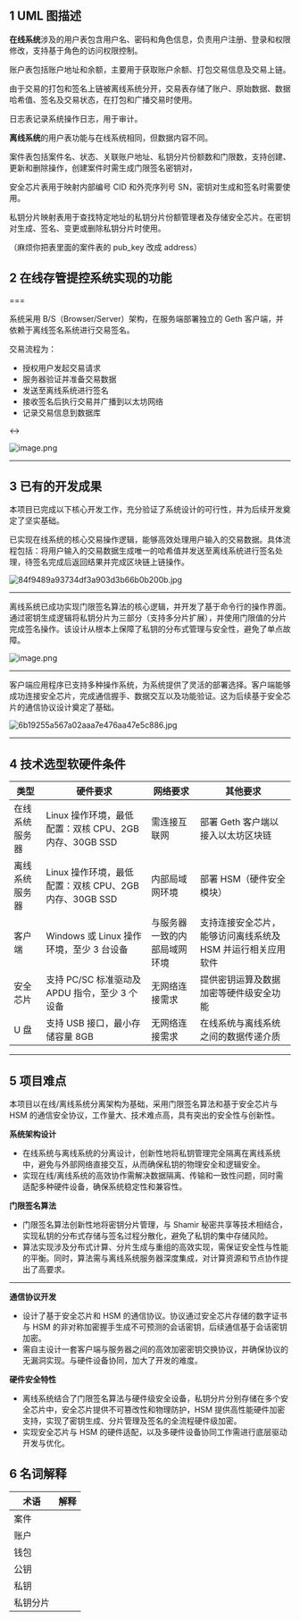 ## 1 UML 图描述

**在线系统**涉及的用户表包含用户名、密码和角色信息，负责用户注册、登录和权限修改，支持基于角色的访问权限控制。

账户表包括账户地址和余额，主要用于获取账户余额、打包交易信息及交易上链。

由于交易的打包和签名上链被离线系统分开，交易表存储了账户、原始数据、数据哈希值、签名及交易状态，在打包和广播交易时使用。

日志表记录系统操作日志，用于审计。

**离线系统**的用户表功能与在线系统相同，但数据内容不同。

案件表包括案件名、状态、关联账户地址、私钥分片份额数和门限数，支持创建、更新和删除操作，创建案件时需生成门限签名密钥对，

安全芯片表用于映射内部编号 CID 和外壳序列号 SN，密钥对生成和签名时需要使用。

私钥分片映射表用于查找特定地址的私钥分片份额管理者及存储安全芯片。在密钥对生成、签名、变更或删除私钥分片时使用。

（麻烦你把表里面的案件表的 pub_key 改成 address）

## 2 在线存管提控系统实现的功能

===

系统采用 B/S（Browser/Server）架构，在服务端部署独立的 Geth 客户端，并依赖于离线签名系统进行交易签名。

交易流程为：

- 授权用户发起交易请求
- 服务器验证并准备交易数据
- 发送至离线系统进行签名
- 接收签名后执行交易并广播到以太坊网络
- 记录交易信息到数据库

<->

![image.png](https://ceyewan.oss-cn-beijing.aliyuncs.com/typora/20250116114334.png)

---
## 3 已有的开发成果

本项目已完成以下核心开发工作，充分验证了系统设计的可行性，并为后续开发奠定了坚实基础。

已实现在线系统的核心交易操作逻辑，能够高效处理用户输入的交易数据。具体流程包括：将用户输入的交易数据生成唯一的哈希值并发送至离线系统进行签名处理，待签名完成后返回结果并完成区块链上链操作。

![84f9489a93734df3a903d3b66b0b200b.jpg](https://ceyewan.oss-cn-beijing.aliyuncs.com/typora/84f9489a93734df3a903d3b66b0b200b.jpg)

---

离线系统已成功实现门限签名算法的核心逻辑，并开发了基于命令行的操作界面。通过密钥生成逻辑将私钥分片为三部分（支持多分片扩展），并使用门限值的分片完成签名操作。该设计从根本上保障了私钥的分布式管理与安全性，避免了单点故障。

![image.png](https://ceyewan.oss-cn-beijing.aliyuncs.com/typora/20250116104219.png)

---

客户端应用程序已支持多种操作系统，为系统提供了灵活的部署选择。客户端能够成功连接安全芯片，完成通信握手、数据交互以及功能验证。这为后续基于安全芯片的通信协议设计奠定了基础。

![6b19255a567a02aaa7e476aa47e5c886.jpg](https://ceyewan.oss-cn-beijing.aliyuncs.com/typora/6b19255a567a02aaa7e476aa47e5c886.jpg)

---
## 4 技术选型软硬件条件

| 类型      | 硬件要求                                   | 网络要求           | 其他要求                             |
| ------- | -------------------------------------- | -------------- | -------------------------------- |
| 在线系统服务器 | Linux 操作环境，最低配置：双核 CPU、2GB 内存、30GB SSD | 需连接互联网         | 部署 Geth 客户端以接入以太坊区块链             |
| 离线系统服务器 | Linux 操作环境，最低配置：双核 CPU、2GB 内存、30GB SSD | 内部局域网环境        | 部署 HSM（硬件安全模块）                   |
| 客户端     | Windows 或 Linux 操作环境，至少 3 台设备          | 与服务器一致的内部局域网环境 | 支持连接安全芯片，能够访问离线系统及 HSM 并运行相关应用软件 |
| 安全芯片    | 支持 PC/SC 标准驱动及 APDU 指令，至少 3 个设备        | 无网络连接需求        | 提供密钥运算及数据加密等硬件级安全功能              |
| U 盘     | 支持 USB 接口，最小存储容量 8GB                   | 无网络连接需求        | 在线系统与离线系统之间的数据传递介质               |

---
## 5 项目难点

本项目以在线/离线系统分离架构为基础，采用门限签名算法和基于安全芯片与 HSM 的通信安全协议，工作量大、技术难点高，具有突出的安全性与创新性。

**系统架构设计**

- 在线系统与离线系统的分离设计，创新性地将私钥管理完全隔离在离线系统中，避免与外部网络直接交互，从而确保私钥的物理安全和逻辑安全。
- 实现在线/离线系统的高效协作需解决数据隔离、传输和一致性问题，同时需适配多种硬件设备，确保系统稳定性和兼容性。

**门限签名算法**

- 门限签名算法创新性地将密钥分片管理，与 Shamir 秘密共享等技术相结合，实现私钥的分布式存储与签名过程分散化，避免了私钥的集中存储风险。
- 算法实现涉及分布式计算、分片生成与重组的高效实现，需保证安全性与性能的平衡。同时，算法需与离线系统服务器深度集成，对计算资源和节点协作提出了高要求。
---
**通信协议开发**

- 设计了基于安全芯片和 HSM 的通信协议。协议通过安全芯片存储的数字证书与 HSM 的非对称加密握手生成不可预测的会话密钥，后续通信基于会话密钥加密。
- 需自主设计一套客户端与服务器之间的高效加密密钥交换协议，并确保协议的无漏洞实现。与硬件设备协同，加大了开发的难度。

**硬件安全特性**

- 离线系统结合了门限签名算法与硬件级安全设备，私钥分片分别存储在多个安全芯片中，安全芯片提供不可篡改性和物理防护，HSM 提供高性能硬件加密支持，实现了密钥生成、分片管理及签名的全流程硬件级加密。
- 实现安全芯片与 HSM 的硬件适配，以及多硬件设备协同工作需进行底层驱动开发与优化。

## 6 名词解释


| 术语   | 解释  |
| ---- | --- |
| 案件   |     |
| 账户   |     |
| 钱包   |     |
| 公钥   |     |
| 私钥   |     |
| 私钥分片 |     |

